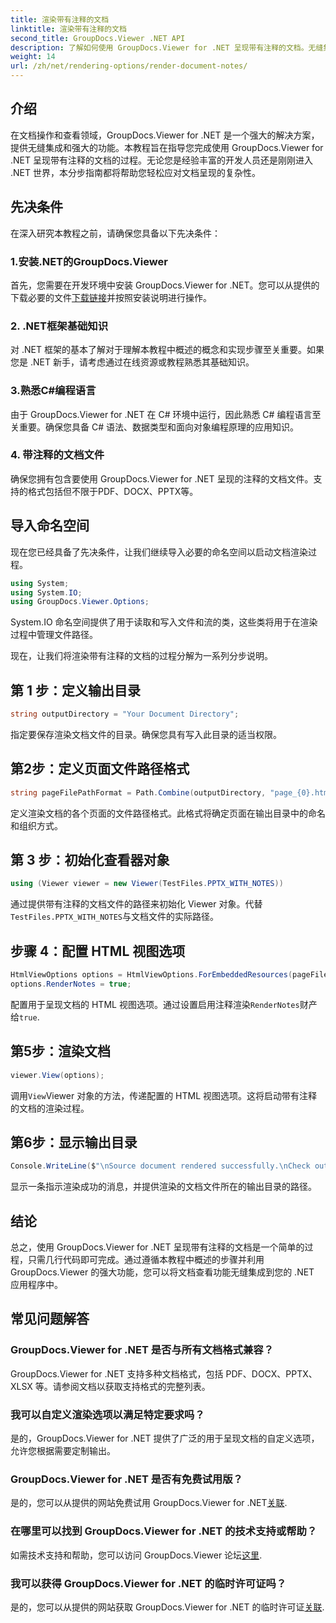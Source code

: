 ```yaml
---
title: 渲染带有注释的文档
linktitle: 渲染带有注释的文档
second_title: GroupDocs.Viewer .NET API
description: 了解如何使用 GroupDocs.Viewer for .NET 呈现带有注释的文档。无缝集成到 .NET 应用程序中的分步教程。
weight: 14
url: /zh/net/rendering-options/render-document-notes/
---
```

## 介绍
在文档操作和查看领域，GroupDocs.Viewer for .NET 是一个强大的解决方案，提供无缝集成和强大的功能。本教程旨在指导您完成使用 GroupDocs.Viewer for .NET 呈现带有注释的文档的过程。无论您是经验丰富的开发人员还是刚刚进入 .NET 世界，本分步指南都将帮助您轻松应对文档呈现的复杂性。
## 先决条件
在深入研究本教程之前，请确保您具备以下先决条件：
### 1.安装.NET的GroupDocs.Viewer
首先，您需要在开发环境中安装 GroupDocs.Viewer for .NET。您可以从提供的下载必要的文件[下载链接](https://releases.groupdocs.com/viewer/net/)并按照安装说明进行操作。
### 2. .NET框架基础知识
对 .NET 框架的基本了解对于理解本教程中概述的概念和实现步骤至关重要。如果您是 .NET 新手，请考虑通过在线资源或教程熟悉其基础知识。
### 3.熟悉C#编程语言
由于 GroupDocs.Viewer for .NET 在 C# 环境中运行，因此熟悉 C# 编程语言至关重要。确保您具备 C# 语法、数据类型和面向对象编程原理的应用知识。
### 4. 带注释的文档文件
确保您拥有包含要使用 GroupDocs.Viewer for .NET 呈现的注释的文档文件。支持的格式包括但不限于PDF、DOCX、PPTX等。

## 导入命名空间
现在您已经具备了先决条件，让我们继续导入必要的命名空间以启动文档渲染过程。

```csharp
using System;
using System.IO;
using GroupDocs.Viewer.Options;
```
System.IO 命名空间提供了用于读取和写入文件和流的类，这些类将用于在渲染过程中管理文件路径。

现在，让我们将渲染带有注释的文档的过程分解为一系列分步说明。
## 第 1 步：定义输出目录
```csharp
string outputDirectory = "Your Document Directory";
```
指定要保存渲染文档文件的目录。确保您具有写入此目录的适当权限。
## 第2步：定义页面文件路径格式
```csharp
string pageFilePathFormat = Path.Combine(outputDirectory, "page_{0}.html");
```
定义渲染文档的各个页面的文件路径格式。此格式将确定页面在输出目录中的命名和组织方式。
## 第 3 步：初始化查看器对象
```csharp
using (Viewer viewer = new Viewer(TestFiles.PPTX_WITH_NOTES))
```
通过提供带有注释的文档文件的路径来初始化 Viewer 对象。代替`TestFiles.PPTX_WITH_NOTES`与文档文件的实际路径。
## 步骤 4：配置 HTML 视图选项
```csharp
HtmlViewOptions options = HtmlViewOptions.ForEmbeddedResources(pageFilePathFormat);
options.RenderNotes = true;
```
配置用于呈现文档的 HTML 视图选项。通过设置启用注释渲染`RenderNotes`财产给`true`.
## 第5步：渲染文档
```csharp
viewer.View(options);
```
调用`View`Viewer 对象的方法，传递配置的 HTML 视图选项。这将启动带有注释的文档的渲染过程。
## 第6步：显示输出目录
```csharp
Console.WriteLine($"\nSource document rendered successfully.\nCheck output in {outputDirectory}.");
```
显示一条指示渲染成功的消息，并提供渲染的文档文件所在的输出目录的路径。

## 结论
总之，使用 GroupDocs.Viewer for .NET 呈现带有注释的文档是一个简单的过程，只需几行代码即可完成。通过遵循本教程中概述的步骤并利用 GroupDocs.Viewer 的强大功能，您可以将文档查看功能无缝集成到您的 .NET 应用程序中。
## 常见问题解答
### GroupDocs.Viewer for .NET 是否与所有文档格式兼容？
GroupDocs.Viewer for .NET 支持多种文档格式，包括 PDF、DOCX、PPTX、XLSX 等。请参阅文档以获取支持格式的完整列表。
### 我可以自定义渲染选项以满足特定要求吗？
是的，GroupDocs.Viewer for .NET 提供了广泛的用于呈现文档的自定义选项，允许您根据需要定制输出。
### GroupDocs.Viewer for .NET 是否有免费试用版？
是的，您可以从提供的网站免费试用 GroupDocs.Viewer for .NET[关联](https://releases.groupdocs.com/).
### 在哪里可以找到 GroupDocs.Viewer for .NET 的技术支持或帮助？
如需技术支持和帮助，您可以访问 GroupDocs.Viewer 论坛[这里](https://forum.groupdocs.com/c/viewer/9).
### 我可以获得 GroupDocs.Viewer for .NET 的临时许可证吗？
是的，您可以从提供的网站获取 GroupDocs.Viewer for .NET 的临时许可证[关联](https://purchase.groupdocs.com/temporary-license/).